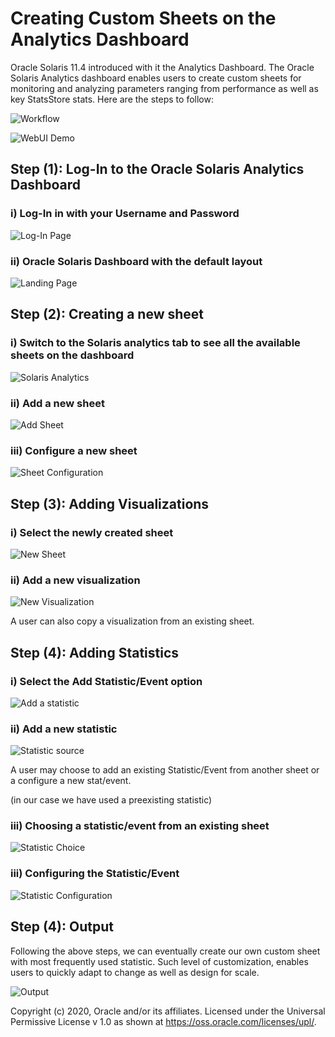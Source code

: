 # Creating Custom Sheets on the Analytics Dashboard

Oracle Solaris 11.4 introduced with it the Analytics Dashboard. The Oracle Solaris Analytics dashboard enables users to create custom sheets for monitoring and analyzing parameters ranging from performance as well as key StatsStore stats. Here are the steps to follow:

![Workflow](/StatsStore_WebUI/Images/Creating_Sheets/workflow.png)

![WebUI Demo](/StatsStore_WebUI/Images/Creating_Sheets/webuidemo.gif)



## Step (1): Log-In to the Oracle Solaris Analytics Dashboard

### i) Log-In in with your Username and Password

![Log-In Page](/StatsStore_WebUI/Images/Creating_Sheets/solaris_webUI_login.png)

### ii) Oracle Solaris Dashboard with the default layout

![Landing Page](/StatsStore_WebUI/Images/Creating_Sheets/solaris-dashboard.png)



## Step (2): Creating a new sheet

### i) Switch to the Solaris analytics tab to see all the available sheets on the dashboard

![Solaris Analytics](/StatsStore_WebUI/Images/Creating_Sheets/solaris_analytics_dropdown.png)

### ii) Add a new sheet

![Add Sheet](/StatsStore_WebUI/Images/Creating_Sheets/add_new_sheet.png)

### iii) Configure a new sheet

![Sheet Configuration](/StatsStore_WebUI/Images/Creating_Sheets/add_sheet.png)



## Step (3): Adding Visualizations

### i) Select the newly created sheet

![New Sheet](/StatsStore_WebUI/Images/Creating_Sheets/configure_new_sheet.png)

### ii) Add a new visualization

![New Visualization](/StatsStore_WebUI/Images/Creating_Sheets/add_visualization.png)

A user can also copy a visualization from an existing sheet.



## Step (4): Adding Statistics 

### i) Select the Add Statistic/Event option 

![Add a statistic](/StatsStore_WebUI/Images/Creating_Sheets/add_statistic_dropdown.png)



### ii) Add a new statistic

![Statistic source](/StatsStore_WebUI/Images/Creating_Sheets/add_statistic_choice.png)

A user may choose to add an existing Statistic/Event from another sheet or a configure a new stat/event.

(in our case we have used a preexisting statistic)



### iii) Choosing a statistic/event from an existing sheet

![Statistic Choice](/StatsStore_WebUI/Images/Creating_Sheets/add_statistic_options.png)

### iii) Configuring the Statistic/Event

![Statistic Configuration](/StatsStore_WebUI/Images/Creating_Sheets/statistic_checkout.png)



## Step (4): Output 

Following the above steps, we can eventually create our own custom sheet with most frequently used statistic. Such level of customization, enables users to quickly adapt to change as well as design for scale.

![Output](/StatsStore_WebUI/Images/Creating_Sheets/new_sheet.png)





Copyright (c) 2020, Oracle and/or its affiliates.
 Licensed under the Universal Permissive License v 1.0 as shown at <https://oss.oracle.com/licenses/upl/>.
